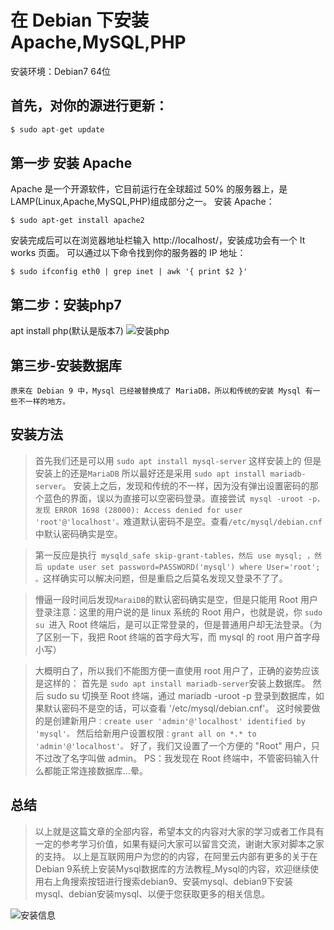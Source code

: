 # 在 Debian 下安装 Apache,MySQL,PHP
安装环境：Debian7 64位

## 首先，对你的源进行更新：

```php
$ sudo apt-get update
```
## 第一步 安装 Apache
Apache 是一个开源软件，它目前运行在全球超过 50% 的服务器上，是 LAMP(Linux,Apache,MySQL,PHP)组成部分之一。
安装 Apache：


    $ sudo apt-get install apache2


 安装完成后可以在浏览器地址栏输入 http://localhost/，安装成功会有一个 It works 页面。
可以通过以下命令找到你的服务器的 IP 地址：


    $ sudo ifconfig eth0 | grep inet | awk '{ print $2 }'


## 第二步：安装php7
apt install php(默认是版本7)
![安装php](https://vnote.oss-cn-beijing.aliyuncs.com/2019519136.png)

## 第三步-安装数据库
    原来在 Debian 9 中，Mysql 已经被替换成了 MariaDB，所以和传统的安装 Mysql 有一些不一样的地方。

## 安装方法
>首先我们还是可以用 `sudo apt install mysql-server` 这样安装上的
>但是安装上的还是`MariaDB`
>所以最好还是采用 `sudo apt install mariadb-server`。
>安装上之后，发现和传统的不一样，因为没有弹出设置密码的那个蓝色的界面，误以为直接可以空密码登录。直接尝试` mysql -uroot -p，发现 ERROR 1698 (28000): Access denied for user 'root'@'localhost'。`难道默认密码不是空。查看` /etc/mysql/debian.cnf `中默认密码确实是空。

>第一反应是执行` mysqld_safe skip-grant-tables，然后 use mysql; ，然后 update user set password=PASSWORD('mysql') where User='root'; 。`这样确实可以解决问题，但是重启之后莫名发现又登录不了了。

>懵逼一段时间后发现` MaraiDB `的默认密码确实是空，但是只能用 Root 用户登录注意：这里的用户说的是 linux 系统的 Root 用户，也就是说，你 `sudo su `进入 Root 终端后，是可以正常登录的，但是普通用户却无法登录。（为了区别一下，我把 Root 终端的首字母大写，而 mysql 的 root 用户首字母小写）

>大概明白了，所以我们不能图方便一直使用 root 用户了，正确的姿势应该是这样的：
>首先是 `sudo apt install mariadb-server`安装上数据库。
>然后 sudo su 切换至 Root 终端，通过 mariadb -uroot -p 登录到数据库，如果默认密码不是空的话，可以查看 '/etc/mysql/debian.cnf'。
>这时候要做的是创建新用户`：create user 'admin'@'localhost' identified by 'mysql'。`
>然后给新用户设置权限`：grant all on *.* to 'admin'@'localhost'。`
>好了，我们又设置了一个方便的 "Root" 用户，只不过改了名字叫做 admin。
PS：我发现在 Root 终端中，不管密码输入什么都能正常连接数据库...晕。

## 总结
>以上就是这篇文章的全部内容，希望本文的内容对大家的学习或者工作具有一定的参考学习价值，如果有疑问大家可以留言交流，谢谢大家对脚本之家的支持。
>以上是互联网用户为您的的内容，在阿里云内部有更多的关于在Debian 9系统上安装Mysql数据库的方法教程_Mysql的内容，欢迎继续使用右上角搜索按钮进行搜索debian9、安装mysql、debian9下安装mysql、debian安装mysql、以便于您获取更多的相关信息。

![安装信息](https://vnote.oss-cn-beijing.aliyuncs.com/2019519130.png)
